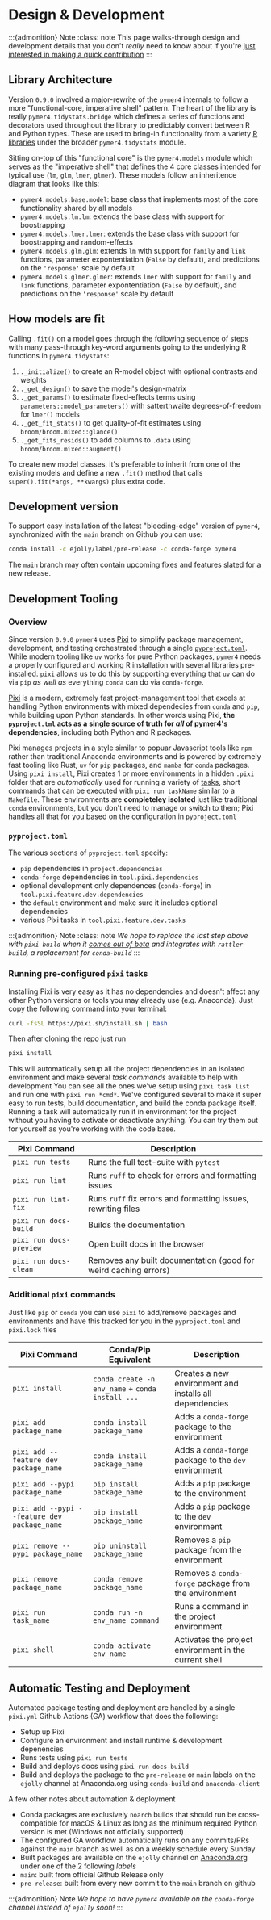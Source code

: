 # Design & Development

:::{admonition} Note
:class: note
This page walks-through design and development details that you don't *really* need to know about if you're [just interested in making a quick contribution](./contributing.md)
:::

## Library Architecture

Version `0.9.0` involved a major-rewrite of the `pymer4` internals to follow a more "functional-core, imperative shell" pattern. The heart of the library is really `pymer4.tidystats.bridge` which defines a series of functions and decorators used throughout the library to predictably convert between R and Python types. These are used to bring-in functionality from a variety [R libraries](../api/functions.md) under the broader `pymer4.tidystats` module. 

Sitting on-top of this "functional core" is the `pymer4.models` module which  serves as the "imperative shell" that defines the 4 core classes intended for typical use (`lm`, `glm`, `lmer`, `glmer`). These models follow an inheritence diagram that looks like this:

- `pymer4.models.base.model`: base class that implements most of the core functionality shared by all models
- `pymer4.models.lm.lm`: extends the base class with support for boostrapping
- `pymer4.models.lmer.lmer`: extends the base class with support for boostrapping and random-effects
- `pymer4.models.glm.glm`: extends `lm` with support for `family` and `link` functions, parameter expontentiation (`False` by default), and predictions on the `'response'` scale by default
- `pymer4.models.glmer.glmer`: extends `lmer` with support for `family` and `link` functions, parameter expontentiation (`False` by default), and predictions on the `'response'` scale by default

## How models are fit

Calling `.fit()` on a model goes through the following sequence of steps with many pass-through key-word arguments going to the underlying R functions in `pymer4.tidystats`:

1. `._initialize()` to create an R-model object with optional contrasts and weights
2. `._get_design()` to save the model's design-matrix
3. `._get_params()` to estimate fixed-effects terms using `parameters::model_parameters()` with satterthwaite degrees-of-freedom for `lmer()` models
4. `._get_fit_stats()` to get quality-of-fit estimates using `broom/broom.mixed::glance()` 
5. `._get_fits_resids()` to add columns to `.data` using `broom/broom.mixed::augment()`

To create new model classes, it's preferable to inherit from one of the existing models and define a new `.fit()` method that calls `super().fit(*args, **kwargs)` plus extra code.


## Development version

To support easy installation of the latest "bleeding-edge" version of `pymer4`, synchronized with the `main` branch on Github you can use: 

```bash
conda install -c ejolly/label/pre-release -c conda-forge pymer4
```

The `main` branch may often contain upcoming fixes and features slated for a new release.

## Development Tooling

### Overview

Since version `0.9.0` `pymer4` uses [Pixi](https://prefix.dev/blog/pixi_for_scientists) to simplify package management, development, and testing orchestrated through a single [`pyproject.toml`](https://packaging.python.org/en/latest/guides/writing-pyproject-toml/). While modern tooling like `uv` works for pure Python packages, `pymer4` needs a properly configured and working R installation with several libraries pre-installed. `pixi` allows us to do this by supporting everything that `uv` can do via `pip` *as well as* everything `conda` can do via `conda-forge`.

[Pixi](https://prefix.dev/blog/pixi_for_scientists) is a modern, extremely fast project-management tool that excels at handling Python environments with mixed dependecies from `conda` and `pip`, while building upon Python standards. In other words using Pixi, **the `pyproject.tml` acts as a single source of truth for *all* of pymer4's dependencies**, including both Python and R packages.

Pixi manages projects in a style similar to popuar Javascript tools like `npm` rather than traditional Anaconda environments and is powered by extremely fast tooling like Rust, `uv` for `pip` packages, and `mamba` for `conda` packages. Using `pixi install`, Pixi creates 1 or more environments in a hidden `.pixi` folder that are *automatically* used for running a variety of [tasks](https://pixi.sh/latest/features/advanced_tasks/), short commands that can be executed with `pixi run taskName` similar to a `Makefile`. These environments are **completeley isolated** just like traditional `conda` environments, but you don't need to manage or switch to them; Pixi handles all that for you based on the configuration in `pyproject.toml` 


### `pyproject.toml`

The various sections of `pyproject.toml` specify:

- `pip` dependencies in `project.dependencies`
- `conda-forge` dependencies in `tool.pixi.dependencies`
- optional development only dependences (`conda-forge`) in `tool.pixi.feature.dev.dependencies`
- the `default` environment and make sure it includes optional dependencies
- various Pixi tasks in `tool.pixi.feature.dev.tasks`

:::{admonition} Note
:class: note
*We hope to replace the last step above with `pixi build` when it [comes out of beta](https://pixi.sh/latest/build/getting_started/) and integrates with `rattler-build`, a replacement for `conda-build`*
:::


### Running pre-configured `pixi` tasks

Installing Pixi is very easy as it has no dependencies and doesn't affect any other Python versions or tools you may already use (e.g. Anaconda). Just copy the following command into your terminal:  

```bash
curl -fsSL https://pixi.sh/install.sh | bash
```

Then after cloning the repo just run

```bash
pixi install
```

This will automatically setup all the project dependencies in an isolated environment and make several *task commands* available to help with development You can see all the ones we've setup using `pixi task list` and run one with `pixi run *cmd*`. We've configured several to make it super easy to run tests, build documentation, and build the conda package itself. Running a task will automatically run it in environment for the project without you having to activate or deactivate anything. You can try them out for yourself as you're working with the code base. 

| Pixi Command |  Description |
|--------------|------------------|
| `pixi run tests` | Runs the full test-suite with `pytest` |
| `pixi run lint` | Runs `ruff` to check for errors and formatting issues |
| `pixi run lint-fix` | Runs `ruff` fix errors and formatting issues, rewriting files |
| `pixi run docs-build` | Builds the documentation |
| `pixi run docs-preview` | Open built docs in the browser |
| `pixi run docs-clean` | Removes any built documentation (good for weird caching errors) |


### Additional `pixi` commands

Just like `pip` or `conda` you can use `pixi` to add/remove packages and environments and have this tracked for you in the `pyproject.toml` and `pixi.lock` files

| Pixi Command | Conda/Pip Equivalent | Description |
|--------------|------------------|-------------|
| `pixi install` | `conda create -n env_name` + `conda install ...` | Creates a new environment and installs all dependencies |
| `pixi add package_name` | `conda install package_name` | Adds a `conda-forge` package to the environment |
| `pixi add --feature dev package_name` | `conda install package_name` | Adds a `conda-forge` package to the `dev` environment |
| `pixi add --pypi package_name` | `pip install package_name` | Adds a `pip` package to the environment |
| `pixi add --pypi --feature dev package_name` | `pip install package_name` | Adds a `pip` package to the `dev` environment |
| `pixi remove --pypi package_name` | `pip uninstall package_name` | Removes a `pip` package from the environment |
| `pixi remove package_name` | `conda remove package_name` | Removes a `conda-forge` package from the environment |
| `pixi run task_name` | `conda run -n env_name command` | Runs a command in the project environment |
| `pixi shell` | `conda activate env_name` | Activates the project environment in the current shell |

## Automatic Testing and Deployment

Automated package testing and deployment are handled by a single `pixi.yml` Github Actions (GA) workflow that does the following:

- Setup up Pixi
- Configure an environment and install runtime & development depenencies
- Runs tests using `pixi run tests`
- Build and deploys docs using `pixi run docs-build`
- Build and deploys the package to the `pre-release` or `main` labels on the `ejolly` channel at Anaconda.org using `conda-build` and `anaconda-client`

A few other notes about automation & deployment

- Conda packages are exclusively `noarch` builds that should run be cross-compatible for macOS & Linux as long as the minimum required Python version is met (Windows not officially supported)
- The configured GA workflow automatically runs on any commits/PRs against the `main` branch as well as on a weekly schedule every Sunday
- Built packages are available on the `ejolly` channel on [Anaconda.org](https://anaconda.org/ejolly/pymer4) under one of the 2 following *labels*
- `main`: built from official Github Release only
- `pre-release`: built from every new commit to the `main` branch on github

:::{admonition} Note
*We hope to have `pymer4` available on the `conda-forge` channel instead of `ejolly` soon!*
:::

